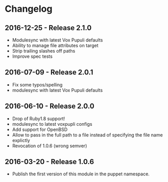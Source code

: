 # Changelog

## 2016-12-25 - Release 2.1.0

* Modulesync with latest Vox Pupuli defaults
* Ability to manage file attributes on target
* Strip trailing slashes off paths
* Improve spec tests

## 2016-07-09 - Release 2.0.1

* Fix some typos/spelling
* modulesync with latest Vox Pupuli defaults

## 2016-06-10 - Release 2.0.0

* Drop of Ruby1.8 support!
* modulesync to latest voxpupli configs
* Add support for OpenBSD
* Allow to pass in the full path to a file instead of specifying the file name explictly
* Revocation of 1.0.6 (wrong semver)

## 2016-03-20 - Release 1.0.6

* Publish the first version of this module in the puppet namespace.
